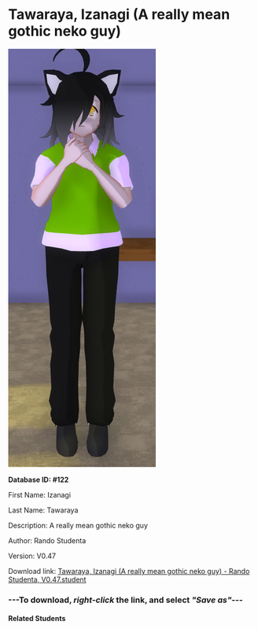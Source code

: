# Tawaraya, Izanagi (A really mean gothic neko guy)

<img src="Files/Tawaraya, Izanagi (A really mean gothic neko guy).png" title="Tawaraya, Izanagi (A really mean gothic neko guy) - Rando Studenta, V0.47">

**Database ID: #122**

First Name: Izanagi

Last Name: Tawaraya

Description: A really mean gothic neko guy

Author: Rando Studenta

Version: V0.47

Download link: <a href="https://raw.githubusercontent.com/Arbiter1223/Daigaku-Gurashi-Custom-Students/master/Students/Files/Tawaraya%2C%20Izanagi%20(A%20really%20mean%20gothic%20neko%20guy)%20-%20Rando%20Studenta%2C%20V0.47.student">Tawaraya, Izanagi (A really mean gothic neko guy) - Rando Studenta, V0.47.student</a>

### ---**To download, _right-click_ the link, and select _"Save as"_**---

#### Related Students

